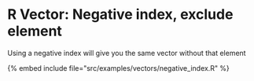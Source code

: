 # R Vector: Negative index, exclude element

Using a negative index will give you the same vector without that element

{% embed include file="src/examples/vectors/negative_index.R" %}


